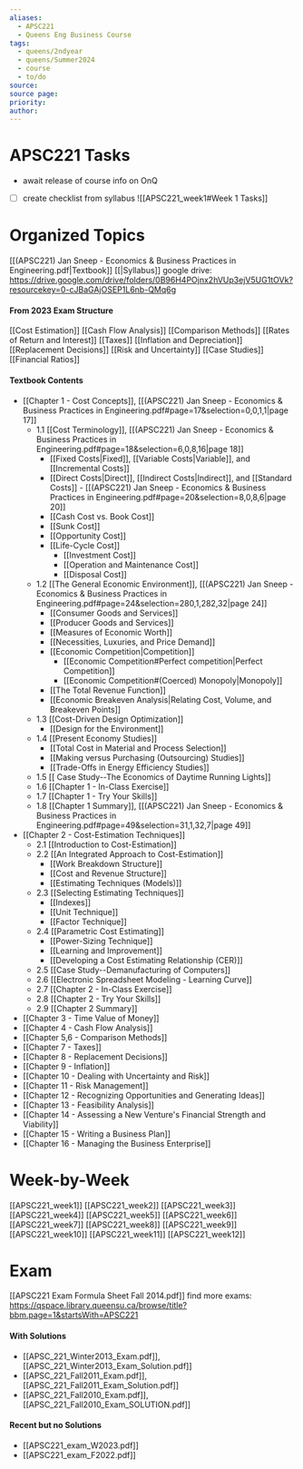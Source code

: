 ```yaml
---
aliases:
  - APSC221
  - Queens Eng Business Course
tags:
  - queens/2ndyear
  - queens/Summer2024
  - course
  - to/do
source: 
source page: 
priority: 
author:
---
```

# APSC221 Tasks
- await release of course info on OnQ
- [ ] create checklist from syllabus
![[APSC221_week1#Week 1 Tasks]]

# Organized Topics
[[(APSC221) Jan Sneep - Economics & Business Practices in Engineering.pdf|Textbook]]
[[|Syllabus]]
google drive: https://drive.google.com/drive/folders/0B96H4POjnx2hVUp3ejV5UG1tOVk?resourcekey=0-cJBaGAjOSEP1L6nb-QMq6g
#### From 2023 Exam Structure
[[Cost Estimation]]
[[Cash Flow Analysis]]
[[Comparison Methods]]
[[Rates of Return and Interest]]
[[Taxes]]
[[Inflation and Depreciation]]
[[Replacement Decisions]]
[[Risk and Uncertainty]]
[[Case Studies]]
[[Financial Ratios]]
#### Textbook Contents
- [[Chapter 1 - Cost Concepts]], [[(APSC221) Jan Sneep - Economics & Business Practices in Engineering.pdf#page=17&selection=0,0,1,1|page 17]]
    - 1.1 [[Cost Terminology]], [[(APSC221) Jan Sneep - Economics & Business Practices in Engineering.pdf#page=18&selection=6,0,8,16|page 18]]
        - [[Fixed Costs|Fixed]], [[Variable Costs|Variable]], and [[Incremental Costs]]
        - [[Direct Costs|Direct]], [[Indirect Costs|Indirect]], and [[Standard Costs]] - [[(APSC221) Jan Sneep - Economics & Business Practices in Engineering.pdf#page=20&selection=8,0,8,6|page 20]]
        - [[Cash Cost vs. Book Cost]]
        - [[Sunk Cost]]
        - [[Opportunity Cost]]
        - [[Life-Cycle Cost]]
            - [[Investment Cost]]
            - [[Operation and Maintenance Cost]]
            - [[Disposal Cost]]
    - 1.2 [[The General Economic Environment]], [[(APSC221) Jan Sneep - Economics & Business Practices in Engineering.pdf#page=24&selection=280,1,282,32|page 24]]
        - [[Consumer Goods and Services]]
        - [[Producer Goods and Services]]
        - [[Measures of Economic Worth]]
        - [[Necessities, Luxuries, and Price Demand]]
        - [[Economic Competition|Competition]]
            - [[Economic Competition#Perfect competition|Perfect Competition]]
            - [[Economic Competition#(Coerced) Monopoly|Monopoly]]
        - [[The Total Revenue Function]]
        - [[Economic Breakeven Analysis|Relating Cost, Volume, and Breakeven Points]]
    - 1.3 [[Cost-Driven Design Optimization]]
        - [[Design for the Environment]]
    - 1.4 [[Present Economy Studies]]
        - [[Total Cost in Material and Process Selection]]
        - [[Making versus Purchasing (Outsourcing) Studies]]
        - [[Trade-Offs in Energy Efficiency Studies]]
    - 1.5 [[ Case Study--The Economics of Daytime Running Lights]]
    - 1.6 [[Chapter 1 - In-Class Exercise]]
    - 1.7 [[Chapter 1 - Try Your Skills]]
    - 1.8 [[Chapter 1 Summary]], [[(APSC221) Jan Sneep - Economics & Business Practices in Engineering.pdf#page=49&selection=31,1,32,7|page 49]]
- [[Chapter 2 - Cost-Estimation Techniques]]
    - 2.1 [[Introduction to Cost-Estimation]]
    - 2.2 [[An Integrated Approach to Cost-Estimation]]
        - [[Work Breakdown Structure]]
        - [[Cost and Revenue Structure]]
        - [[Estimating Techniques (Models)]]
    - 2.3 [[Selecting Estimating Techniques]]
        - [[Indexes]]
        - [[Unit Technique]]
        - [[Factor Technique]]
    - 2.4 [[Parametric Cost Estimating]]
        - [[Power-Sizing Technique]]
        - [[Learning and Improvement]]
        - [[Developing a Cost Estimating Relationship (CER)]]
    - 2.5 [[Case Study--Demanufacturing of Computers]]
    - 2.6 [[Electronic Spreadsheet Modeling - Learning Curve]]
    - 2.7 [[Chapter 2 - In-Class Exercise]]
    - 2.8 [[Chapter 2 - Try Your Skills]]
    - 2.9 [[Chapter 2 Summary]]
- [[Chapter 3 - Time Value of Money]]
- [[Chapter 4 - Cash Flow Analysis]]
- [[Chapter 5,6 - Comparison Methods]]
- [[Chapter 7 - Taxes]]
- [[Chapter 8 - Replacement Decisions]]
- [[Chapter 9 - Inflation]]
- [[Chapter 10 - Dealing with Uncertainty and Risk]]
- [[Chapter 11 - Risk Management]]
- [[Chapter 12 - Recognizing Opportunities and Generating Ideas]]
- [[Chapter 13 - Feasibility Analysis]]
- [[Chapter 14 - Assessing a New Venture's Financial Strength and Viability]]
- [[Chapter 15 - Writing a Business Plan]]
- [[Chapter 16 - Managing the Business Enterprise]]
# Week-by-Week
[[APSC221_week1]]
[[APSC221_week2]]
[[APSC221_week3]]
[[APSC221_week4]]
[[APSC221_week5]]
[[APSC221_week6]]
[[APSC221_week7]]
[[APSC221_week8]]
[[APSC221_week9]]
[[APSC221_week10]]
[[APSC221_week11]]
[[APSC221_week12]]
# Exam
[[APSC221 Exam Formula Sheet Fall 2014.pdf]]
find more exams: https://qspace.library.queensu.ca/browse/title?bbm.page=1&startsWith=APSC221
#### With Solutions
- [[APSC_221_Winter2013_Exam.pdf]], [[APSC_221_Winter2013_Exam_Solution.pdf]]
- [[APSC_221_Fall2011_Exam.pdf]], [[APSC_221_Fall2011_Exam_Solution.pdf]]
- [[APSC_221_Fall2010_Exam.pdf]], [[APSC_221_Fall2010_Exam_SOLUTION.pdf]]
#### Recent but no Solutions
- [[APSC221_exam_W2023.pdf]]
- [[APSC221_exam_F2022.pdf]]